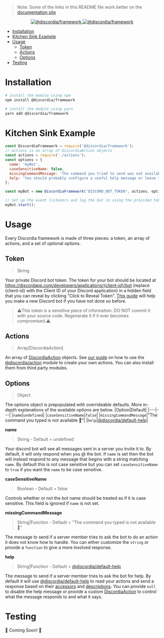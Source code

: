>Note: Some of the links in this README file work better on the [documentation site](https://mfasman95.github.io/discordia/framework)

<p align="center">
  <a href="https://www.npmjs.com/package/@discordia/framework">
    <img alt="@discordia/framework" src="https://img.shields.io/npm/v/@discordia/framework?label=%40discordia%2Fframework">
  </a>
  <a href="https://www.npmjs.com/package/@discordia/framework">
    <img alt="@discordia/framework" src="https://img.shields.io/npm/dw/@discordia/framework">
  </a>
</p>

- [Installation](#installation)
- [Kitchen Sink Example](#kitchen-sink-example)
- [Usage](#usage)
  - [Token](#token)
  - [Actions](#actions)
  - [Options](#options)
- [Testing](#testing)

# Installation
```bash
# install the module using npm
npm install @discordia/framework

# install the module using yarn
yarn add @discordia/framework
```

# Kitchen Sink Example
```js
const DiscordiaFramework = require('@discordia/framework');
// actions is an array of DiscordiaAction objects
const actions = require('./actions');
const options = {
  name: 'myBot',
  caseSensitiveName: false,
  missingCommandMessage: 'The command you tried to send was not available',
  help: 'You should probably configure a useful help message or leave the default',
};

const myBot = new DiscordiaFramework('DISCORD_BOT_TOKEN', actions, options);

// Set up the event listeners and log the bot in using the provided token
myBot.start();
```

# Usage
Every Discordia framework is made of three pieces: a token, an array of actions, and a set of optional options.

## Token
>String

Your private Discord bot token. The token for your bot should be located at https://discordapp.com/developers/applications/{client-id}/bot (replace {client-id} with the Client ID of your Discord application) in a hidden field that you can reveal by clicking "Click to Reveal Token". [This guide](gs_setup_your_bot) will help you make a new Discord bot if you have not done so before.

>⚠️This token is a sensitive piece of information. DO NOT commit it with your source code. Regenerate it if it ever becomes compromised.⚠️

## Actions
>Array[DiscordiaAction]

An array of [DiscordiaAction](api#DiscordiaAction) objects. See [our guide](gs_write_an_action) on how to use the [@discordia/action](https://github.com/mfasman95/discordia/tree/master/packages/action) module to create your own actions. You can also install them from third party modules.

## Options
>Object

The options object is prepopulated with overrideable defaults. More in-depth explanations of the available options are below.
|Option|Default|
|---|---|
|`name`|`undefined`|
|`caseSensitiveName`|`false`|
|`missingCommandMessage`|"The command you typed is not available 🙁"|
|`help`|[@discordia/default-help](https://github.com/mfasman95/discordia/tree/master/packages/default-help)|

**name**
>String - Default = undefined

Your discord bot will see all messages sent in a server you invite it to. By default, it will only respond when you @ the bot. If `name` is set then the bot will instead respond to any message that begins with a string matching `name`. By default this is not case sensitive but you can set `caseSensitiveName` to `true` if you want the `name` to be case sensitive.

**caseSensitiveName**
>Boolean - Default = false

Controls whether or not the bot name should be treated as if it is case sensitive. This field is ignored if `name` is not set.

**missingCommandMessage**
>String|Function - Default = "The command you typed is not available 🙁"

The message to send if a server member tries to ask the bot to do an action it does not know how to handle. You can either customize the `string` or provide a `function` to give a more involved response.

**help**
>String|Function - Default = [@discordia/default-help](https://github.com/mfasman95/discordia/tree/master/packages/default-help)

The message to send if a server member tries to ask the bot for help. By default it will use [@discordia/default-help](https://github.com/mfasman95/discordia/tree/master/packages/default-help) to read your actions and send a response based on their [accessors](action#accessor) and [descriptions](action#description). You can provide `null` to disable the help message or provide a custom [DiscordiaAction](api#DiscordiaAction) to control what the message responds to and what it says.

# Testing
🚧 Coming Soon! 🚧